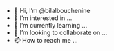- 👋 Hi, I’m @bilalbouchenine
- 👀 I’m interested in ...
- 🌱 I’m currently learning ...
- 💞️ I’m looking to collaborate on ...
- 📫 How to reach me ...

<!---
bilalbouchenine/bilalbouchenine is a ✨ special ✨ repository because its `README.md` (this file) appears on your GitHub profile.
You can click the Preview link to take a look at your changes.
--->
